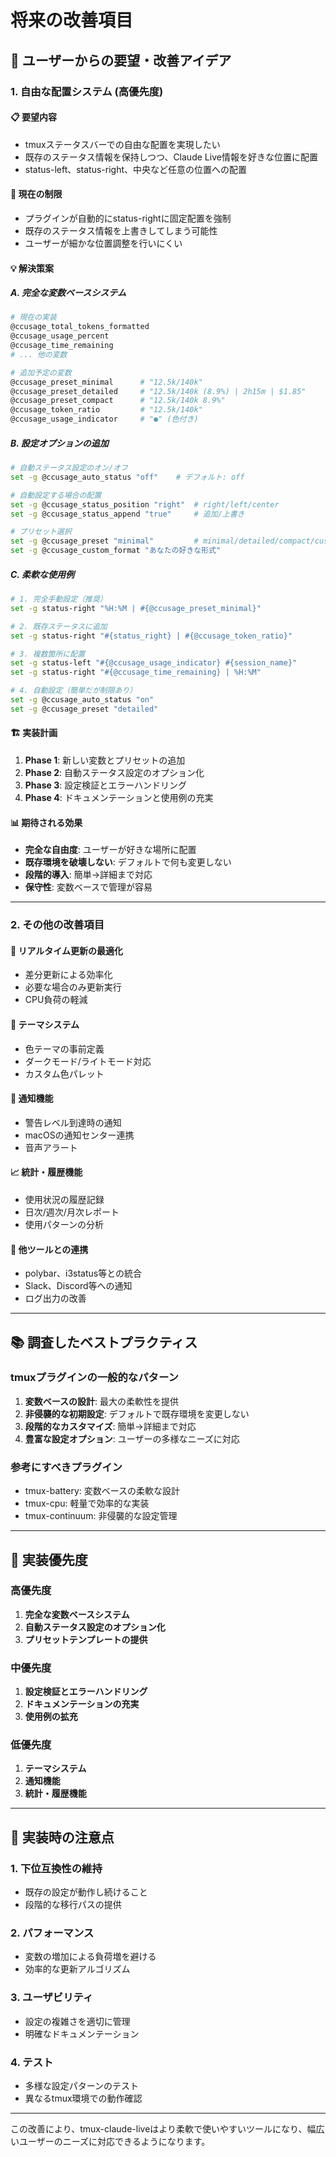 # 将来の改善項目

## 🎯 ユーザーからの要望・改善アイデア

### 1. 自由な配置システム (高優先度)

#### 📋 要望内容
- tmuxステータスバーでの自由な配置を実現したい
- 既存のステータス情報を保持しつつ、Claude Live情報を好きな位置に配置
- status-left、status-right、中央など任意の位置への配置

#### 🔧 現在の制限
- プラグインが自動的にstatus-rightに固定配置を強制
- 既存のステータス情報を上書きしてしまう可能性
- ユーザーが細かな位置調整を行いにくい

#### 💡 解決策案

##### A. 完全な変数ベースシステム
```bash
# 現在の実装
@ccusage_total_tokens_formatted
@ccusage_usage_percent
@ccusage_time_remaining
# ... 他の変数

# 追加予定の変数
@ccusage_preset_minimal      # "12.5k/140k"
@ccusage_preset_detailed     # "12.5k/140k (8.9%) | 2h15m | $1.85"
@ccusage_preset_compact      # "12.5k/140k 8.9%"
@ccusage_token_ratio         # "12.5k/140k"
@ccusage_usage_indicator     # "●" (色付き)
```

##### B. 設定オプションの追加
```bash
# 自動ステータス設定のオン/オフ
set -g @ccusage_auto_status "off"    # デフォルト: off

# 自動設定する場合の配置
set -g @ccusage_status_position "right"  # right/left/center
set -g @ccusage_status_append "true"     # 追加/上書き

# プリセット選択
set -g @ccusage_preset "minimal"         # minimal/detailed/compact/custom
set -g @ccusage_custom_format "あなたの好きな形式"
```

##### C. 柔軟な使用例
```bash
# 1. 完全手動設定（推奨）
set -g status-right "%H:%M | #{@ccusage_preset_minimal}"

# 2. 既存ステータスに追加
set -g status-right "#{status_right} | #{@ccusage_token_ratio}"

# 3. 複数箇所に配置
set -g status-left "#{@ccusage_usage_indicator} #{session_name}"
set -g status-right "#{@ccusage_time_remaining} | %H:%M"

# 4. 自動設定（簡単だが制限あり）
set -g @ccusage_auto_status "on"
set -g @ccusage_preset "detailed"
```

#### 🏗️ 実装計画

1. **Phase 1**: 新しい変数とプリセットの追加
2. **Phase 2**: 自動ステータス設定のオプション化
3. **Phase 3**: 設定検証とエラーハンドリング
4. **Phase 4**: ドキュメンテーションと使用例の充実

#### 📊 期待される効果
- **完全な自由度**: ユーザーが好きな場所に配置
- **既存環境を破壊しない**: デフォルトで何も変更しない
- **段階的導入**: 簡単→詳細まで対応
- **保守性**: 変数ベースで管理が容易

---

### 2. その他の改善項目

#### 🔄 リアルタイム更新の最適化
- 差分更新による効率化
- 必要な場合のみ更新実行
- CPU負荷の軽減

#### 🎨 テーマシステム
- 色テーマの事前定義
- ダークモード/ライトモード対応
- カスタム色パレット

#### 📱 通知機能
- 警告レベル到達時の通知
- macOSの通知センター連携
- 音声アラート

#### 📈 統計・履歴機能
- 使用状況の履歴記録
- 日次/週次/月次レポート
- 使用パターンの分析

#### 🔌 他ツールとの連携
- polybar、i3status等との統合
- Slack、Discord等への通知
- ログ出力の改善

---

## 📚 調査したベストプラクティス

### tmuxプラグインの一般的なパターン
1. **変数ベースの設計**: 最大の柔軟性を提供
2. **非侵襲的な初期設定**: デフォルトで既存環境を変更しない
3. **段階的なカスタマイズ**: 簡単→詳細まで対応
4. **豊富な設定オプション**: ユーザーの多様なニーズに対応

### 参考にすべきプラグイン
- tmux-battery: 変数ベースの柔軟な設計
- tmux-cpu: 軽量で効率的な実装
- tmux-continuum: 非侵襲的な設定管理

---

## 🎯 実装優先度

### 高優先度
1. **完全な変数ベースシステム**
2. **自動ステータス設定のオプション化**
3. **プリセットテンプレートの提供**

### 中優先度
1. **設定検証とエラーハンドリング**
2. **ドキュメンテーションの充実**
3. **使用例の拡充**

### 低優先度
1. **テーマシステム**
2. **通知機能**
3. **統計・履歴機能**

---

## 📝 実装時の注意点

### 1. 下位互換性の維持
- 既存の設定が動作し続けること
- 段階的な移行パスの提供

### 2. パフォーマンス
- 変数の増加による負荷増を避ける
- 効率的な更新アルゴリズム

### 3. ユーザビリティ
- 設定の複雑さを適切に管理
- 明確なドキュメンテーション

### 4. テスト
- 多様な設定パターンのテスト
- 異なるtmux環境での動作確認

---

この改善により、tmux-claude-liveはより柔軟で使いやすいツールになり、幅広いユーザーのニーズに対応できるようになります。